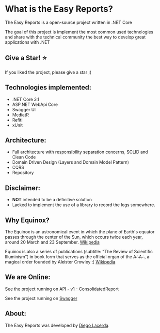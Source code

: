 
What is the Easy Reports?
=====================
The Easy Reports is a open-source project written in .NET Core

The goal of this project is implement the most common used technologies and share with the technical community the best way to develop great applications with .NET


## Give a Star! :star:
If you liked the project, please give a star ;)


## Technologies implemented:

- .NET Core 3.1
- ASP.NET WebApi Core
- Swagger UI
- MediatR
- Refiti
- xUnit

## Architecture:

- Full architecture with responsibility separation concerns, SOLID and Clean Code
- Domain Driven Design (Layers and Domain Model Pattern)
- CQRS
- Repository

## Disclaimer:
- **NOT** intended to be a definitive solution
- Lacked to implement the use of a library to record the logs somewhere.


## Why Equinox?
The Equinox is an astronomical event in which the plane of Earth's equator passes through the center of the Sun, which occurs twice each year, around 20 March and 23 September. [Wikipedia](https://en.wikipedia.org/wiki/Equinox)

Equinox is also a series of publications (subtitle: "The Review of Scientific Illuminism") in book form that serves as the official organ of the A∴A∴, a magical order founded by Aleister Crowley :) [Wikipedia](https://en.wikipedia.org/wiki/The_Equinox)

## We are Online:
See the project running on <a href="http://easyreportsapi-prod.us-east-1.elasticbeanstalk.com/api/v1/ConsolidatedReport" target="_blank">API - v1 - ConsolidatedReport</a>

See the project running on <a href="http://easyreportsapi-prod.us-east-1.elasticbeanstalk.com/swagger/index.html" target="_blank">Swagger</a>


## About:
The Easy Reports was developed by [Diego Lacerda](https://www.linkedin.com/in/diegolacerdaalves/).
